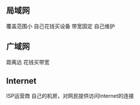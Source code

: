 
## 局域网

覆盖范围小 自己花钱买设备 带宽固定 自己维护

## 广域网

距离远 花钱买带宽 

## Internet   
ISP运营商 自己的机房，对网民提供访问Internet的连接

 


